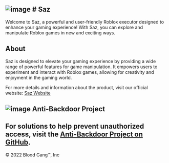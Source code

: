 ## ![image](https://github.com/user-attachments/assets/cfd084e7-ec1c-4632-9463-df3373b51b19) # Saz

Welcome to Saz, a powerful and user-friendly Roblox executor designed to enhance your gaming experience! With Saz, you can explore and manipulate Roblox games in new and exciting ways.

## About

Saz is designed to elevate your gaming experience by providing a wide range of powerful features for game manipulation. It empowers users to experiment and interact with Roblox games, allowing for creativity and enjoyment in the gaming world.

For more details and information about the product, visit our official website: [Saz Website](https://blood-gang-inc.github.io/Saz)

## ![image](https://github.com/user-attachments/assets/ba78de70-ec68-45e8-8d4b-fbc5de812820) Anti-Backdoor Project

For solutions to help prevent unauthorized access, visit the [Anti-Backdoor Project on GitHub](https://github.com/Blood-Gang-Inc/Anti-Backdoor).
---

&copy; 2022 Blood Gang™️, Inc
